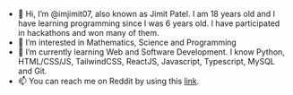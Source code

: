 - 👋 Hi, I’m @imjimit07, also known as Jimit Patel. I am 18 years old and I have learning programming since I was 6 years old. I have participated in hackathons and won many of them.
- 👀 I’m interested in Mathematics, Science and Programming
- 🌱 I’m currently learning Web and Software Development. I know Python, HTML/CSS/JS, TailwindCSS, ReactJS, Javascript, Typescript, MySQL and Git.
- 📫 You can reach me on Reddit by using this [link](https://www.reddit.com/user/Thusleshbro).

<!---
imjimit07/imjimit07 is a ✨ special ✨ repository because its `README.md` (this file) appears on your GitHub profile.
You can click the Preview link to take a look at your changes.
--->
